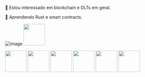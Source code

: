   👀 Estou interessado em blockchain e DLTs em geral.
  
  🌱 Aprendendo Rust e smart contracts.

![image](https://user-images.githubusercontent.com/105210529/167636734-880c59aa-a42c-44bf-8d3a-9acf38de5239.png)
<img src="https://cdn.jsdelivr.net/gh/devicons/devicon/icons/dart/dart-original-wordmark.svg" height="70px" width="70px" />

<img src="https://cdn.jsdelivr.net/gh/devicons/devicon/icons/csharp/csharp-original.svg" height="70px" width="70px" />
<img src="https://cdn.jsdelivr.net/gh/devicons/devicon/icons/flutter/flutter-original.svg" height="70px" width="70px" />
<img src="https://cdn.jsdelivr.net/gh/devicons/devicon/icons/go/go-original-wordmark.svg" height="70px" width="70px"/>
<img src="https://cdn.jsdelivr.net/gh/devicons/devicon/icons/nodejs/nodejs-original-wordmark.svg" height="70px" width="70px"/>
<img src="https://cdn.jsdelivr.net/gh/devicons/devicon/icons/react/react-original-wordmark.svg"  height="70px" width="70px" />
<img src="https://cdn.jsdelivr.net/gh/devicons/devicon/icons/rust/rust-plain.svg" height="70px" width="70px"/>








